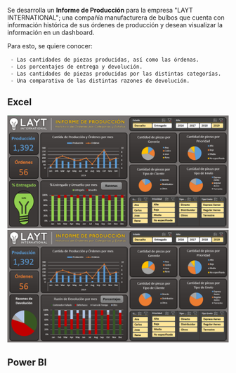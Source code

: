 Se desarrolla un **Informe de Producción** para la empresa "LAYT INTERNATIONAL"; una compañía manufacturera de bulbos que cuenta con información histórica de sus órdenes de producción y desean visualizar la información en un dashboard. 

Para esto, se quiere conocer:
	
     - Las cantidades de piezas producidas, así como las órdenas.
     - Los porcentajes de entrega y devolución.
     - Las cantidades de piezas producidas por las distintas categorías.
     - Una comparativa de las distintas razones de devolución.

## Excel
![](https://github.com/Ana-Gabriela-Taipe/Power-BI/blob/main/Img/InformePro1.png)
![](https://github.com/Ana-Gabriela-Taipe/Power-BI/blob/main/Img/InformePro2.png)

## Power BI
